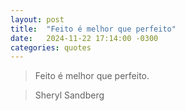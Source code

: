 ```yaml
---
layout: post
title:  "Feito é melhor que perfeito"
date:   2024-11-22 17:14:00 -0300
categories: quotes
---
```

>Feito é melhor que perfeito.

>Sheryl Sandberg
